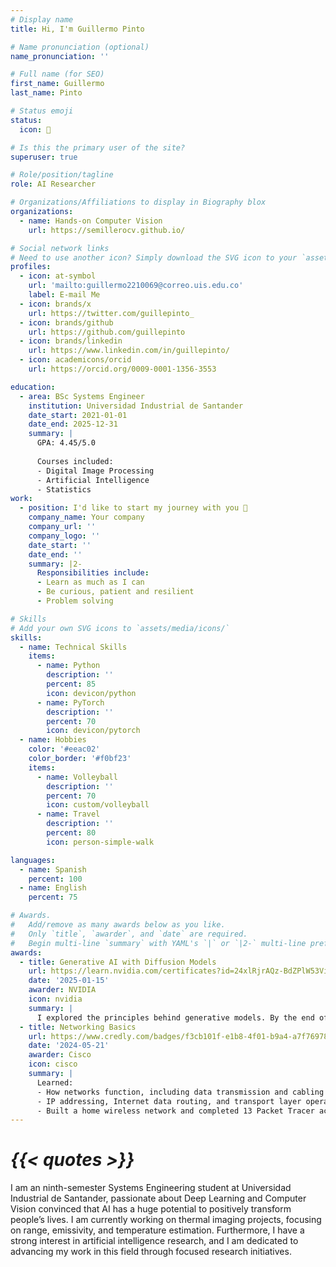 ```yaml
---
# Display name
title: Hi, I'm Guillermo Pinto

# Name pronunciation (optional)
name_pronunciation: ''

# Full name (for SEO)
first_name: Guillermo
last_name: Pinto

# Status emoji
status:
  icon: 🦁

# Is this the primary user of the site?
superuser: true

# Role/position/tagline
role: AI Researcher

# Organizations/Affiliations to display in Biography blox
organizations:
  - name: Hands-on Computer Vision
    url: https://semillerocv.github.io/

# Social network links
# Need to use another icon? Simply download the SVG icon to your `assets/media/icons/` folder.
profiles:
  - icon: at-symbol
    url: 'mailto:guillermo2210069@correo.uis.edu.co'
    label: E-mail Me
  - icon: brands/x
    url: https://twitter.com/guillepinto_
  - icon: brands/github
    url: https://github.com/guillepinto
  - icon: brands/linkedin
    url: https://www.linkedin.com/in/guillepinto/
  - icon: academicons/orcid
    url: https://orcid.org/0009-0001-1356-3553

education:
  - area: BSc Systems Engineer
    institution: Universidad Industrial de Santander
    date_start: 2021-01-01
    date_end: 2025-12-31
    summary: |
      GPA: 4.45/5.0
      
      Courses included:
      - Digital Image Processing
      - Artificial Intelligence
      - Statistics
work:
  - position: I'd like to start my journey with you 🫣
    company_name: Your company
    company_url: ''
    company_logo: ''
    date_start: ''
    date_end: ''
    summary: |2-
      Responsibilities include:
      - Learn as much as I can
      - Be curious, patient and resilient
      - Problem solving

# Skills
# Add your own SVG icons to `assets/media/icons/`
skills:
  - name: Technical Skills
    items:
      - name: Python
        description: ''
        percent: 85
        icon: devicon/python
      - name: PyTorch
        description: ''
        percent: 70
        icon: devicon/pytorch
  - name: Hobbies
    color: '#eeac02'
    color_border: '#f0bf23'
    items:
      - name: Volleyball
        description: ''
        percent: 70
        icon: custom/volleyball
      - name: Travel
        description: ''
        percent: 80
        icon: person-simple-walk

languages:
  - name: Spanish
    percent: 100
  - name: English
    percent: 75

# Awards.
#   Add/remove as many awards below as you like.
#   Only `title`, `awarder`, and `date` are required.
#   Begin multi-line `summary` with YAML's `|` or `|2-` multi-line prefix and indent 2 spaces below.
awards:
  - title: Generative AI with Diffusion Models
    url: https://learn.nvidia.com/certificates?id=24xlRjrAQz-BdZPlW53Vig
    date: '2025-01-15'
    awarder: NVIDIA
    icon: nvidia
    summary: |
      I explored the principles behind generative models. By the end of the course, I was able to build and train a U-Net to generate images from pure noise, enhance image quality using the denoising diffusion process, and incorporate context embeddings to control image outputs. Additionally, I could generate images from English text prompts by leveraging the Contrastive Language-Image Pretraining (CLIP) neural network, bridging the gap between visual and linguistic representations.
  - title: Networking Basics
    url: https://www.credly.com/badges/f3cb101f-e1b8-4f01-b9a4-a7f769782cfa/linked_in_profile
    date: '2024-05-21'
    awarder: Cisco
    icon: cisco
    summary: |
      Learned:
      - How networks function, including data transmission and cabling types
      - IP addressing, Internet data routing, and transport layer operations
      - Built a home wireless network and completed 13 Packet Tracer activities
---
```


# _{{< quotes >}}_


I am an ninth-semester Systems Engineering student at Universidad Industrial de Santander, passionate about Deep Learning and Computer Vision convinced that AI has a huge potential to positively transform people’s lives. I am currently working on thermal imaging projects, focusing on range, emissivity, and temperature estimation. Furthermore, I have a strong interest in artificial intelligence research, and I am dedicated to advancing my work in this field through focused research initiatives.
